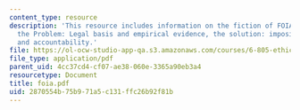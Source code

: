 ```yaml
---
content_type: resource
description: 'This resource includes information on the fiction of FOIA accountability,
  the Problem: Legal basis and empirical evidence, the solution: imposing consequences
  and accountability.'
file: https://ol-ocw-studio-app-qa.s3.amazonaws.com/courses/6-805-ethics-and-the-law-on-the-electronic-frontier-fall-2005/2870554b75b971a5c131ffc26b92f81b_foia.pdf
file_type: application/pdf
parent_uid: 4cc37cd4-cf07-ae38-060e-3365a90eb3a4
resourcetype: Document
title: foia.pdf
uid: 2870554b-75b9-71a5-c131-ffc26b92f81b
---
```

